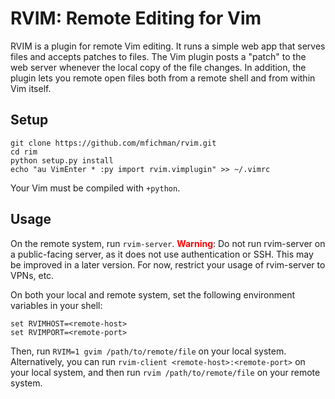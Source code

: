 RVIM: Remote Editing for Vim
============================

RVIM is a plugin for remote Vim editing.  It runs a simple web app that serves
files and accepts patches to files.  The Vim plugin posts a "patch" to the web
server whenever the local copy of the file changes.  In addition, the plugin
lets you remote open files both from a remote shell and from within Vim itself.

Setup
-----

```
git clone https://github.com/mfichman/rvim.git
cd rim
python setup.py install
echo "au VimEnter * :py import rvim.vimplugin" >> ~/.vimrc
```

Your Vim must be compiled with `+python`.

Usage
-----

On the remote system, run `rvim-server`.  <font
color='red'>**Warning**</font>: Do not run rvim-server on a public-facing
server, as it does not use authentication or SSH.  This may be improved in a
later version.  For now, restrict your usage of rvim-server to VPNs, etc.

On both your local and remote system, set the following environment variables
in your shell:

```
set RVIMHOST=<remote-host>
set RVIMPORT=<remote-port>
```

Then, run `RVIM=1 gvim /path/to/remote/file` on your local system.
Alternatively, you can run `rvim-client <remote-host>:<remote-port>` on your
local system, and then run `rvim /path/to/remote/file` on your remote system. 




